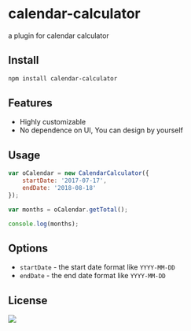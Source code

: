# calendar-calculator
a plugin for calendar calculator


## Install

```bash
npm install calendar-calculator
```


## Features

- Highly customizable
- No dependence on UI, You can design by yourself


## Usage

```javascript
var oCalendar = new CalendarCalculator({
    startDate: '2017-07-17',
    endDate: '2018-08-18'
});

var months = oCalendar.getTotal();

console.log(months);
```


## Options

- `startDate` - the start date format like `YYYY-MM-DD`
- `endDate` -  the end date format like `YYYY-MM-DD`


## License

[![](https://img.shields.io/badge/license-MIT-blue.svg)](https://opensource.org/licenses/mit-license.php) 

